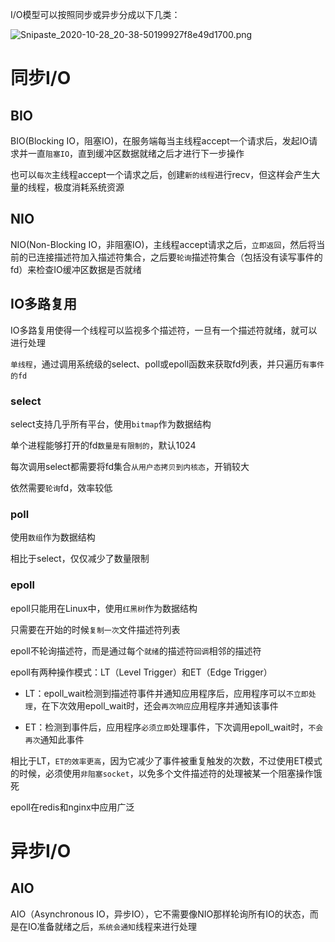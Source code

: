 I/O模型可以按照同步或异步分成以下几类：

![Snipaste_2020-10-28_20-38-50199927f8e49d1700.png](https://picbed.familyds.com:8891/2020/10/28/Snipaste_2020-10-28_20-38-50199927f8e49d1700.png)

# 同步I/O

## BIO

BIO(Blocking IO，阻塞IO)，在服务端每当主线程accept一个请求后，发起IO请求并一直`阻塞IO`，直到缓冲区数据就绪之后才进行下一步操作

也可以`每次`主线程accept一个请求之后，创建`新的线程`进行recv，但这样会产生大量的线程，极度消耗系统资源

## NIO

NIO(Non-Blocking IO，非阻塞IO)，主线程accept请求之后，`立即返回`，然后将当前的已连接描述符加入描述符集合，之后要`轮询`描述符集合（包括没有读写事件的fd）来检查IO缓冲区数据是否就绪

## IO多路复用

IO多路复用使得一个线程可以监视多个描述符，一旦有一个描述符就绪，就可以进行处理

`单线程`，通过调用系统级的select、poll或epoll函数来获取fd列表，并只遍历`有事件的fd`

### select

select支持几乎所有平台，使用`bitmap`作为数据结构

单个进程能够打开的fd`数量是有限制的`，默认1024

每次调用select都需要将fd集合`从用户态拷贝到内核态`，开销较大

依然需要`轮询`fd，效率较低

### poll

使用`数组`作为数据结构

相比于select，仅仅减少了数量限制

### epoll

epoll只能用在Linux中，使用`红黑树`作为数据结构

只需要在开始的时候`复制一次`文件描述符列表

epoll不轮询描述符，而是通过每个`就绪`的描述符`回调`相邻的描述符

epoll有两种操作模式：LT（Level Trigger）和ET（Edge Trigger）

- LT：epoll_wait检测到描述符事件并通知应用程序后，应用程序可以`不立即处理`，在下次效用epoll_wait时，还会`再次响应`应用程序并通知该事件

- ET：检测到事件后，应用程序`必须立即`处理事件，下次调用epoll_wait时，`不会再次`通知此事件

相比于LT，`ET的效率更高`，因为它减少了事件被重复触发的次数，不过使用ET模式的时候，必须使用`非阻塞socket`，以免多个文件描述符的处理被某一个阻塞操作饿死

epoll在redis和nginx中应用广泛

# 异步I/O

## AIO

AIO（Asynchronous IO，异步IO），它不需要像NIO那样轮询所有IO的状态，而是在IO准备就绪之后，`系统会通知`线程来进行处理
